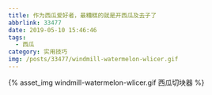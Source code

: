 ```yaml
---
title: 作为西瓜爱好者，最糟糕的就是开西瓜及去子了
abbrlink: 33477
date: 2019-05-10 15:46:46
tags:
  - 西瓜
category: 实用技巧
img: /posts/33477/windmill-watermelon-wlicer.gif
---
```


{% asset_img windmill-watermelon-wlicer.gif 西瓜切块器 %}
